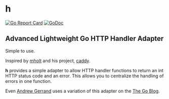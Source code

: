 # h

[![Go Report Card](https://goreportcard.com/badge/github.com/josephspurrier/h)](https://goreportcard.com/report/github.com/josephspurrier/h)
[![GoDoc](https://godoc.org/github.com/josephspurrier/h?status.svg)](https://godoc.org/github.com/josephspurrier/h)

## Advanced Lightweight Go HTTP Handler Adapter

Simple to use.

Inspired by [mholt](https://github.com/mholt) and his project,
[caddy](https://github.com/mholt/caddy/wiki/Writing-a-Plugin:-HTTP-Middleware#writing-a-handler).

**h** provides a simple adapter to allow HTTP handler functions to return an int
HTTP status code and an error. This allows you to centralize the handling of
errors in one function.

Even [Andrew Gerrand](https://github.com/adg) uses a variation of this adapter
on the [The Go Blog](https://blog.golang.org/error-handling-and-go).